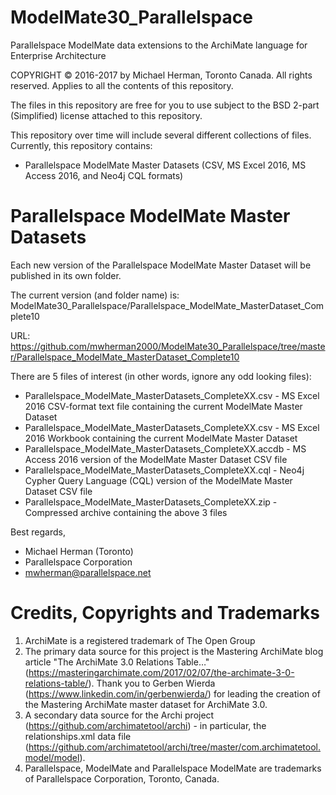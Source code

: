 # ModelMate30_Parallelspace
Parallelspace ModelMate data extensions to the ArchiMate language for Enterprise Architecture

COPYRIGHT © 2016-2017 by Michael Herman, Toronto Canada. All rights reserved. Applies to all the contents of this repository.

The files in this repository are free for you to use subject to the BSD 2-part (Simplified) license attached to this repository.

This repository over time will include several different collections of files.  Currently, this repository contains:
- Parallelspace ModelMate Master Datasets (CSV, MS Excel 2016, MS Access 2016, and Neo4j CQL formats)

# Parallelspace ModelMate Master Datasets

Each new version of the Parallelspace ModelMate Master Dataset will be published in its own folder.

The current version (and folder name) is: ModelMate30_Parallelspace/Parallelspace_ModelMate_MasterDataset_Complete10

URL: https://github.com/mwherman2000/ModelMate30_Parallelspace/tree/master/Parallelspace_ModelMate_MasterDataset_Complete10

There are 5 files of interest (in other words, ignore any odd looking files):

- Parallelspace_ModelMate_MasterDatasets_CompleteXX.csv - MS Excel 2016 CSV-format text file containing the current ModelMate Master Dataset
- Parallelspace_ModelMate_MasterDatasets_CompleteXX.csv - MS Excel 2016 Workbook containing the current ModelMate Master Dataset
- Parallelspace_ModelMate_MasterDatasets_CompleteXX.accdb - MS Access 2016 version of the ModelMate Master Dataset CSV file
- Parallelspace_ModelMate_MasterDatasets_CompleteXX.cql - Neo4j Cypher Query Language (CQL) version of the ModelMate Master Dataset CSV file
- Parallelspace_ModelMate_MasterDatasets_CompleteXX.zip - Compressed archive containing the above 3 files

Best regards,
- Michael Herman (Toronto)
- Parallelspace Corporation
- mwherman@parallelspace.net

# Credits, Copyrights and Trademarks

1. ArchiMate is a registered trademark of The Open Group
2. The primary data source for this project is the Mastering ArchiMate blog article "The ArchiMate 3.0 Relations Table…" (https://masteringarchimate.com/2017/02/07/the-archimate-3-0-relations-table/). Thank you to Gerben Wierda (https://www.linkedin.com/in/gerbenwierda/) for leading the creation of the Mastering ArchiMate master dataset for ArchiMate 3.0.
3. A secondary data source for the Archi project (https://github.com/archimatetool/archi) - in particular, the relationships.xml data file (https://github.com/archimatetool/archi/tree/master/com.archimatetool.model/model).
4. Parallelspace, ModelMate and Parallelspace ModelMate are trademarks of Parallelspace Corporation, Toronto, Canada.
